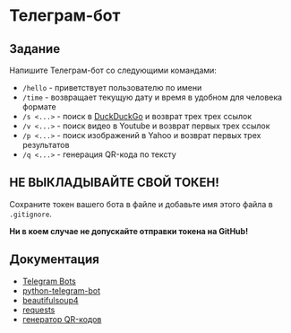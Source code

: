 # Телеграм-бот

## Задание

Напишите Телеграм-бот со следующими командами:


* `/hello` - приветствует пользователю по имени
* `/time` - возвращает текущую дату и время в удобном для человека формате
* `/s <...>` - поиск в [DuckDuckGo](https://duckduckgo.com) и возврат трех трех ссылок
* `/v <...>` - поиск видео в Youtube и возврат первых трех ссылок
* `/p <...>` - поиск изображений в Yahoo и возврат первых трех результатов
* `/q <...>` - генерация QR-кода по тексту

## НЕ ВЫКЛАДЫВАЙТЕ СВОЙ ТОКЕН!

Сохраните токен вашего бота в файле и добавьте имя этого файла в `.gitignore`.

**Ни в коем случае не допускайте отправки токена на GitHub!**

## Документация

* [Telegram Bots](https://core.telegram.org/bots)
* [python-telegram-bot](https://python-telegram-bot.readthedocs.io/en/stable/index.html)
* [beautifulsoup4](https://www.crummy.com/software/BeautifulSoup/bs4/doc/)
* [requests](https://docs.python-requests.org/en/latest/)
* [генератор QR-кодов](https://www.qrcode-monkey.com/)
